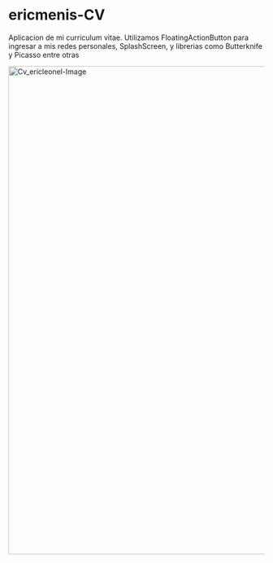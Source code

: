 # ericmenis-CV
Aplicacion de mi curriculum vitae. Utilizamos FloatingActionButton para ingresar a mis redes personales, SplashScreen, y librerias como Butterknife y Picasso entre otras

<img width="960" alt="Cv_ericleonel-Image" src="https://user-images.githubusercontent.com/66187218/84538929-e42fdc80-acc8-11ea-8872-610f60eb698b.png">
